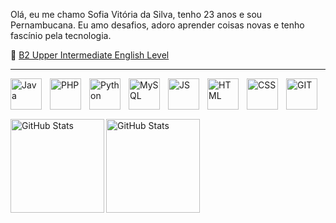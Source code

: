 
Olá, eu me chamo Sofia Vitória da Silva, tenho 23 anos e sou Pernambucana. Eu amo desafios, adoro aprender coisas novas e tenho fascínio pela tecnologia. 

📖 <a href="https://cert.efset.org/en/nZrWmi"> B2 Upper Intermediate English Level</a>

---

<p>
  <a href="https://skillicons.dev">
    <img 
        align="left" 
        alt="Java" 
        title="Java"
        width="50px" 
        style="padding-right: 10px;" 
        src="https://skillicons.dev/icons?i=java" 
        />
  </a>
</p>

<p>
  <a href="https://skillicons.dev">
    <img 
        align="left" 
        alt="PHP" 
        title="PHP"
        width="50px" 
        style="padding-right: 10px;" 
        src="https://skillicons.dev/icons?i=php" 
        />
  </a>
</p>

<p>
  <a href="https://skillicons.dev">
    <img 
        align="left" 
        alt="Python" 
        title="Python"
        width="50px" 
        style="padding-right: 10px;" 
        src="https://skillicons.dev/icons?i=python" 
        />
  </a>
</p>

<p>
  <a href="https://skillicons.dev">
    <img 
        align="left" 
        alt="MySQL" 
        title="MySQL"
        width="50px" 
        style="padding-right: 10px;" 
        src="https://skillicons.dev/icons?i=mysql" 
        />
  </a>
</p>

<p>
  <a href="https://skillicons.dev">
    <img 
        align="left" 
        alt="JS" 
        title="JavaScript"
        width="50px" 
        style="padding-right: 10px;" 
        src="https://skillicons.dev/icons?i=js" 
        />
  </a>
</p>

<p>
  <a href="https://skillicons.dev">
    <img 
        align="left" 
        alt="HTML" 
        title="HTML"
        width="50px" 
        style="padding-right: 10px;" 
        src="https://skillicons.dev/icons?i=html" 
        />
  </a>
</p>

<p>
  <a href="https://skillicons.dev">
    <img 
        align="left" 
        alt="CSS" 
        title="CSS"
        width="50px" 
        style="padding-right: 10px;" 
        src="https://skillicons.dev/icons?i=css" 
        />
  </a>
</p>

<p>
  <a href="https://skillicons.dev">
    <img 
        align="left" 
        alt="GIT" 
        title="GIT"
        width="50px" 
        style="padding-right: 10px;" 
        src="https://skillicons.dev/icons?i=git" 
        />
  </a>
</p>

<br/>
<br/>
<br/>

<img 
    align="left" 
    alt="GitHub Stats" 
    height="150px" 
    src="https://github-readme-stats.vercel.app/api/top-langs/?username=sofiavitoriaa&hide_border=true&theme=dark&include_all_commits=true&count_private=true&layout=compact&custom_title=Tecnologias&langs_count=9" 
  />
<img
    align="left" 
    alt="GitHub Stats" 
    height="150px" 
    src="https://github-readme-stats.vercel.app/api?username=sofiavitoriaa&theme=dark&hide_border=true&include_all_commits=false&count_private=false" 
/>






  
